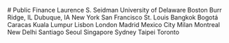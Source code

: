\# Public Finance Laurence S. Seidman University of Delaware Boston Burr Ridge, IL Dubuque, IA New York San Francisco St. Louis Bangkok Bogotá Caracas Kuala Lumpur Lisbon London Madrid Mexico City Milan Montreal New Delhi Santiago Seoul Singapore Sydney Taipei Toronto